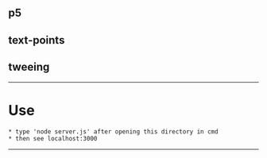 ## p5 
## text-points
## tweeing
***
# Use
    * type 'node server.js' after opening this directory in cmd
    * then see localhost:3000
***
